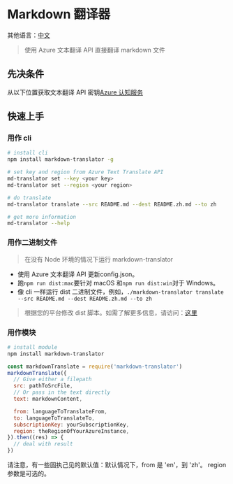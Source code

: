 # Markdown 翻译器

其他语言：[中文](./README.zh.md)

> 使用 Azure 文本翻译 API 直接翻译 markdown 文件

## 先决条件

从以下位置获取文本翻译 API 密钥[Azure 认知服务](https://docs.microsoft.com/en-us/azure/cognitive-services/translator/translator-text-how-to-signup)

## 快速上手

### 用作 cli

```bash
# install cli
npm install markdown-translator -g

# set key and region from Azure Text Translate API
md-translator set --key <your key>
md-translator set --region <your region>

# do translate
md-translator translate --src README.md --dest README.zh.md --to zh

# get more information
md-translator --help
```

### 用作二进制文件

> 在没有 Node 环境的情况下运行 markdown-translator

*   使用 Azure 文本翻译 API 更新config.json。
*   跑`npm run dist:mac`要针对 macOS 和`npm run dist:win`对于 Windows。
*   像 cli 一样运行 dist 二进制文件，例如，`./markdown-translator translate --src README.md --dest README.zh.md --to zh`

> 根据您的平台修改 dist 脚本。如需了解更多信息，请访问：[这里](https://github.com/zeit/pkg)

### 用作模块

```bash
# install module
npm install markdown-translator
```

```javascript
const markdownTranslate = require('markdown-translator')
markdownTranslate({
  // Give either a filepath
  src: pathToSrcFile,
  // Or pass in the text directly
  text: markdownContent,

  from: languageToTranslateFrom,
  to: languageToTranslateTo,
  subscriptionKey: yourSubscriptionKey,
  region: theRegionOfYourAzureInstance,
}).then((res) => {
  // deal with result
})
```

请注意，有一些固执己见的默认值：默认情况下，from 是 'en'，到 'zh'。
region 参数是可选的。
